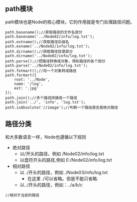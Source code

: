 ## path模块
path模块也是Node的核心模块，它的作用就是专门处理路径问题。
```
path.basename();//获取路径的文件名部分
path.basename('../Node02/info/log.txt');
path.extname();//获取路径后缀名
path.exname('../Node02/info/log.txt');
path.dirname();//获取路径目录部分
path.dirname('../Node02/info/log.txt');
path.parse();//把路径转换成对象，得到路径的各个部分
path.parse('../Node02/info/log.txt');
path.fotmart();//将一个对象转成路径
path.formart({
    root: '../Node',
    name: '/log',
    ext: '.jpg'
});
path.join();//多个路径拼接成一个路径
path.join('../', 'info', 'log.txt');
path.isAbsolute('//image');//判断一个路径是否是绝对路径
```
## 路径分类
和大多数语言一样，Node也遵循以下规则
- 绝对路径
  - 以/开头的路径，例如 /Node02/info/log.txt
  - 以盘符开头的路径,例如 E:/Node02/info/log.txt
- 相对路径 
    - 以 ./开头的路径，例如 ./Node03/info/log.txt
      - 在这里 ./可以省略。但是不能只省略.
    - 以../开头的路径，例如：../a/b/c
```
//相对于当前的路径
``` 